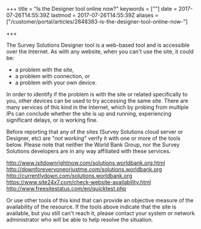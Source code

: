+++
title = "Is the Designer tool online now?"
keywords = [""]
date = 2017-07-26T14:55:39Z
lastmod = 2017-07-26T14:55:39Z
aliases = ["/customer/portal/articles/2848383-is-the-designer-tool-online-now-"]

+++

The Survey Solutions Designer tool is a web-based tool and is accessible
over the Internet. As with any website, when you can't use the site, it
could be:

- a problem with the site,
- a problem with connection, or
- a problem with your own device.

In order to identify if the problem is with the site or related
specifically to you, other devices can be used to try accessing the same
site. There are many services of this kind in the Internet, which by
probing from multiple IPs can conclude whether the site is up and
running, experiencing significant delays, or is working fine.  
  
Before reporting that any of the sites (Survey Solutions cloud server or
Designer, etc) are "*not working*" verify it with one or more of the
tools below. Please note that neither the World Bank Group, nor the
Survey Solutions developers are in any way affiliated with these
services.  
  
<http://www.isitdownrightnow.com/solutions.worldbank.org.html>  
<http://downforeveryoneorjustme.com/solutions.worldbank.org>  
<http://currentlydown.com/solutions.worldbank.org>  
<https://www.site24x7.com/check-website-availability.html>  
<http://www.freesitestatus.com/en/quicktest.php>  
  
Or use other tools of this kind that can provide an objective measure of
the availability of the resource. If the tools above indicate that the
site is available, but you still can't reach it, please contact your
system or network administrator who will be able to help resolve the
situation.
